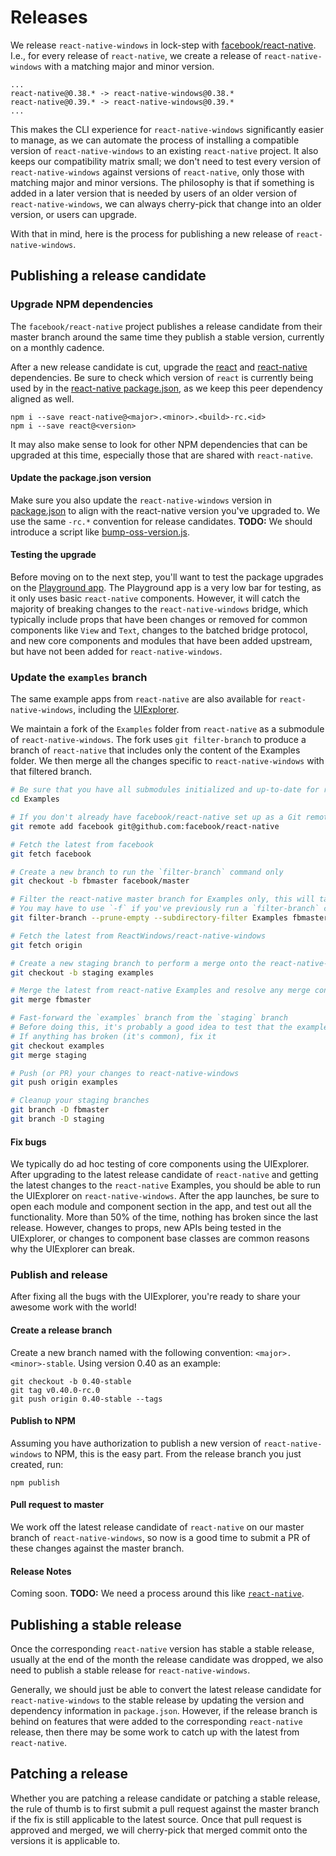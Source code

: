# Releases

We release `react-native-windows` in lock-step with [facebook/react-native](https://github.com/facebook/react-native). I.e., for every release of `react-native`, we create a release of `react-native-windows` with a matching major and minor version.

```dos
...
react-native@0.38.* -> react-native-windows@0.38.*
react-native@0.39.* -> react-native-windows@0.39.*
...
```

This makes the CLI experience for `react-native-windows` significantly easier to manage, as we can automate the process of installing a compatible version of `react-native-windows` to an existing `react-native` project. It also keeps our compatibility matrix small; we don't need to test every version of `react-native-windows` against versions of `react-native`, only those with matching major and minor versions. The philosophy is that if something is added in a later version that is needed by users of an older version of `react-native-windows`, we can always cherry-pick that change into an older version, or users can upgrade.

With that in mind, here is the process for publishing a new release of `react-native-windows`.

## Publishing a release candidate

### Upgrade NPM dependencies

The `facebook/react-native` project publishes a release candidate from their master branch around the same time they publish a stable version, currently on a monthly cadence.

After a new release candidate is cut, upgrade the [react](https://www.npmjs.com/package/react) and [react-native](https://www.npmjs.com/package/react-native) dependencies. Be sure to check which version of `react` is currently being used by in the [react-native package.json](https://github.com/facebook/react-native/blob/master/package.json), as we keep this peer dependency aligned as well.

```dos
npm i --save react-native@<major>.<minor>.<build>-rc.<id>
npm i --save react@<version>
```

It may also make sense to look for other NPM dependencies that can be upgraded at this time, especially those that are shared with `react-native`.

#### Update the package.json version

Make sure you also update the `react-native-windows` version in [package.json](https://github.com/ReactWindows/react-native-windows/blob/master/package.json) to align with the react-native version you've upgraded to. We use the same `-rc.*` convention for release candidates. **TODO:** We should introduce a script like [bump-oss-version.js](https://github.com/facebook/react-native/blob/master/scripts/bump-oss-version.js).

#### Testing the upgrade

Before moving on to the next step, you'll want to test the package upgrades on the [Playground app](https://github.com/ReactWindows/react-native-windows/tree/master/ReactWindows/Playground). The Playground app is a very low bar for testing, as it only uses basic `react-native` components. However, it will catch the majority of breaking changes to the `react-native-windows` bridge, which typically include props that have been changes or removed for common components like `View` and `Text`, changes to the batched bridge protocol, and new core components and modules that have been added upstream, but have not been added for `react-native-windows`.

### Update the `examples` branch

The same example apps from `react-native` are also available for `react-native-windows`, including the [UIExplorer](https://github.com/facebook/react-native/tree/master/Examples/UIExplorer).

We maintain a fork of the `Examples` folder from `react-native` as a submodule of `react-native-windows`. The fork uses `git filter-branch` to produce a branch of `react-native` that includes only the content of the Examples folder. We then merge all the changes specific to `react-native-windows` with that filtered branch.

```bash
# Be sure that you have all submodules initialized and up-to-date for react-native-windows.
cd Examples

# If you don't already have facebook/react-native set up as a Git remote...
git remote add facebook git@github.com:facebook/react-native

# Fetch the latest from facebook
git fetch facebook

# Create a new branch to run the `filter-branch` command only
git checkout -b fbmaster facebook/master

# Filter the react-native master branch for Examples only, this will take some time
# You may have to use `-f` if you've previously run a `filter-branch` command
git filter-branch --prune-empty --subdirectory-filter Examples fbmaster

# Fetch the latest from ReactWindows/react-native-windows
git fetch origin

# Create a new staging branch to perform a merge onto the react-native-windows `examples` branch
git checkout -b staging examples

# Merge the latest from react-native Examples and resolve any merge conflicts
git merge fbmaster

# Fast-forward the `examples` branch from the `staging` branch
# Before doing this, it's probably a good idea to test that the examples are working by running them
# If anything has broken (it's common), fix it
git checkout examples
git merge staging

# Push (or PR) your changes to react-native-windows
git push origin examples

# Cleanup your staging branches
git branch -D fbmaster
git branch -D staging
```

#### Fix bugs

We typically do ad hoc testing of core components using the UIExplorer. After upgrading to the latest release candidate of `react-native` and getting the latest changes to the `react-native` Examples, you should be able to run the UIExplorer on `react-native-windows`. After the app launches, be sure to open each module and component section in the app, and test out all the functionality. More than 50% of the time, nothing has broken since the last release. However, changes to props, new APIs being tested in the UIExplorer, or changes to component base classes are common reasons why the UIExplorer can break.

### Publish and release

After fixing all the bugs with the UIExplorer, you're ready to share your awesome work with the world!

#### Create a release branch

Create a new branch named with the following convention: `<major>.<minor>-stable`. Using version 0.40 as an example:

```dos
git checkout -b 0.40-stable
git tag v0.40.0-rc.0
git push origin 0.40-stable --tags
```

#### Publish to NPM

Assuming you have authorization to publish a new version of `react-native-windows` to NPM, this is the easy part. From the release branch you just created, run:

```dos
npm publish
```

#### Pull request to master

We work off the latest release candidate of `react-native` on our master branch of `react-native-windows`, so now is a good time to submit a PR of these changes against the master branch.

#### Release Notes

Coming soon. **TODO:** We need a process around this like [`react-native`](https://github.com/facebook/react-native/blob/master/Releases.md#make-sure-we-have-release-notes).

## Publishing a stable release

Once the corresponding `react-native` version has stable a stable release, usually at the end of the month the release candidate was dropped, we also need to publish a stable release for `react-native-windows`.

Generally, we should just be able to convert the latest release candidate for `react-native-windows` to the stable release by updating the version and dependency information in `package.json`. However, if the release branch is behind on features that were added to the corresponding `react-native` release, then there may be some work to catch up with the latest from `react-native`.

## Patching a release

Whether you are patching a release candidate or patching a stable release, the rule of thumb is to first submit a pull request against the master branch if the fix is still applicable to the latest source. Once that pull request is approved and merged, we will cherry-pick that merged commit onto the versions it is applicable to.
